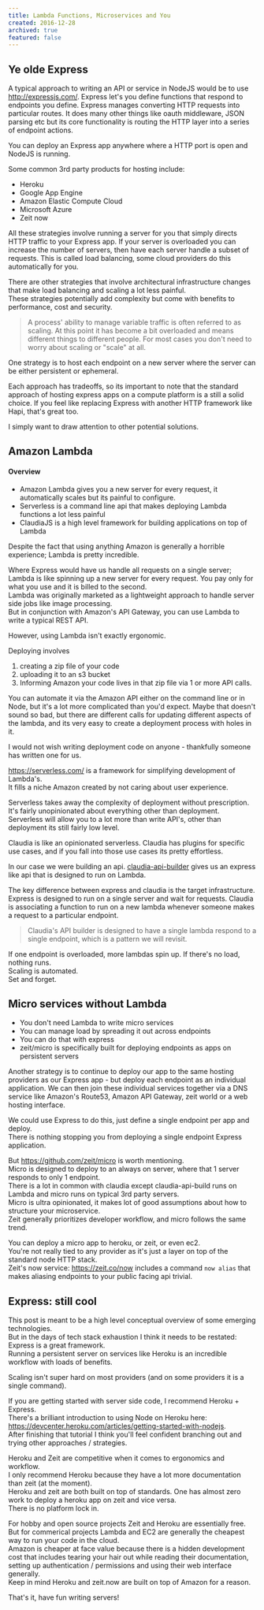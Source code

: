 ```yaml
---
title: Lambda Functions, Microservices and You
created: 2016-12-28
archived: true
featured: false
---
```


Ye olde Express
---------------

A typical approach to writing an API or service in NodeJS would be to use http://expressjs.com/.
Express let's you define functions that respond to endpoints you define.  Express manages converting HTTP requests into
particular routes.  It does many other things like oauth middleware, JSON parsing etc but its core functionality is 
routing the HTTP layer into a series of endpoint actions.

You can deploy an Express app anywhere where a HTTP port is open and NodeJS is running.

Some common 3rd party products for hosting include:

- Heroku
- Google App Engine
- Amazon Elastic Compute Cloud
- Microsoft Azure
- Zeit now

All these strategies involve running a server for you that simply directs HTTP traffic to your Express app.
If your server is overloaded you can increase the number of servers, then have each server handle a subset of requests.
This is called load balancing, some cloud providers do this automatically for you.

There are other strategies that involve architectural infrastructure changes that make load balancing and scaling a lot less painful.  
These strategies potentially add complexity but come with benefits to performance, cost and security.

> A process' ability to manage variable traffic is often referred to as scaling.  At this point it has become a bit overloaded and means
different things to different people.  For most cases you don't need to worry about scaling or "scale" at all.  

One strategy is to host each endpoint on a new server where the server can be either persistent or ephemeral.

Each approach has tradeoffs, so its important to note that the standard approach of hosting express apps on a compute platform is
a still a solid choice.  If you feel like replacing Express with another HTTP framework like Hapi, that's great too.

I simply want to draw attention to other potential solutions.


Amazon Lambda
-------------

#### Overview

- Amazon Lambda gives you a new server for every request, it automatically scales but its painful to configure.
- Serverless is a command line api that makes deploying Lambda functions a lot less painful
- ClaudiaJS is a high level framework for building applications on top of Lambda

Despite the fact that using anything Amazon is generally a horrible experience; Lambda is pretty incredible.

Where Express would have us handle all requests on a single server; Lambda is like spinning up a new server for every request. 
You pay only for what you use and it is billed to the second.  
Lambda was originally marketed as a lightweight approach to handle server side jobs like image processing.  
But in conjunction with Amazon's API Gateway, you can use Lambda to write a typical REST API.

However, using Lambda isn't exactly ergonomic.

Deploying involves 

1. creating a zip file of your code 
2. uploading it to an s3 bucket
3. Informing Amazon your code lives in that zip file via 1 or more API calls.

You can automate it via the Amazon API either on the command line or in Node, but it's a lot more complicated than you'd expect.
Maybe that doesn't sound so bad, but there are different calls for updating different aspects of the lambda, and its very easy to 
create a deployment process with holes in it.

I would not wish writing deployment code on anyone - thankfully someone has written one for us.

https://serverless.com/ is a framework for simplifying development of Lambda's.  
It fills a niche Amazon created by not caring about user experience.

Serverless takes away the complexity of deployment without prescription.  
It's fairly unopinionated about everything other than deployment.  
Serverless will allow you to a lot more than write API's, other than deployment its still fairly low level.

Claudia is like an opinionated serverless. 
Claudia has plugins for specific use cases, and if you fall into those use cases its pretty effortless.  

In our case we were building an api. 
[claudia-api-builder](https://github.com/claudiajs/claudia-api-builder) gives us an express like api that is designed to run on Lambda.

The key difference between express and claudia is the target infrastructure.  
Express is designed to run on a single server and wait for requests.
Claudia is associating a function to run on a new lambda whenever someone makes a request to a particular endpoint.

> Claudia's API builder is designed to have a single lambda respond to a single endpoint, which is a pattern we will revisit.

If one endpoint is overloaded, more lambdas spin up. If there's no load, nothing runs.  
Scaling is automated.  
Set and forget.

Micro services without Lambda
-----------------------------

- You don't need Lambda to write micro services
- You can manage load by spreading it out across endpoints
- You can do that with express
- zeit/micro is specifically built for deploying endpoints as apps on persistent servers

Another strategy is to continue to deploy our app to the same hosting providers as our Express app - but deploy each endpoint as an individual application.
We can then join these individual services together via a DNS service like Amazon's Route53, Amazon API Gateway, zeit world or a web hosting interface.

We could use Express to do this, just define a single endpoint per app and deploy.  
There is nothing stopping you from deploying a single endpoint Express application.

But https://github.com/zeit/micro is worth mentioning.  
Micro is designed to deploy to an always on server, where that 1 server responds to only 1 endpoint.  
There is a lot in common with claudia except claudia-api-build runs on Lambda and micro runs on typical 3rd party servers.  
Micro is ultra opinionated, it makes lot of good assumptions about how to structure your microservice.  
Zeit generally prioritizes developer workflow, and micro follows the same trend.

You can deploy a micro app to heroku, or zeit, or even ec2.  
You're not really tied to any provider as it's just a layer on top of the standard node HTTP stack.  
Zeit's now service: https://zeit.co/now includes a command `now alias` that makes aliasing endpoints to your public facing api trivial.

Express: still cool
-------------------

This post is meant to be a high level conceptual overview of some emerging technologies.  
But in the days of tech stack exhaustion I think it needs to be restated: Express is a great framework.  
Running a persistent server on services like Heroku is an incredible workflow with loads of benefits.  

Scaling isn't super hard on most providers (and on some providers it is a single command).

If you are getting started with server side code, I recommend Heroku + Express.  
There's a brilliant introduction to using Node on Heroku here: https://devcenter.heroku.com/articles/getting-started-with-nodejs.  
After finishing that tutorial I think you'll feel confident branching out and trying other approaches / strategies.  

Heroku and Zeit are competitive when it comes to ergonomics and workflow.  
I only recommend Heroku because they have a lot more documentation than zeit (at the moment).  
Heroku and zeit are both built on top of standards.  One has almost zero work to deploy a heroku app on zeit and vice versa.  
There is no platform lock in.

For hobby and open source projects Zeit and Heroku are essentially free.  
But for commerical projects Lambda and EC2 are generally the cheapest way to run your code in the cloud.  
Amazon is cheaper at face value because there is a hidden development cost that includes tearing your hair out while 
reading their documentation, setting up authentication / permissions and using their web interface generally.  
Keep in mind Heroku and zeit.now are built on top of Amazon for a reason.

That's it, have fun writing servers!
